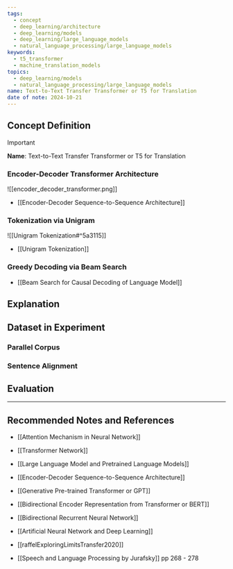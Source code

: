 ```yaml
---
tags:
  - concept
  - deep_learning/architecture
  - deep_learning/models
  - deep_learning/large_language_models
  - natural_language_processing/large_language_models
keywords:
  - t5_transformer
  - machine_translation_models
topics:
  - deep_learning/models
  - natural_language_processing/large_language_models
name: Text-to-Text Transfer Transformer or T5 for Translation
date of note: 2024-10-21
---
```


## Concept Definition

>[!important]
>**Name**: Text-to-Text Transfer Transformer or T5 for Translation


### Encoder-Decoder Transformer Architecture




![[encoder_decoder_transformer.png]]

- [[Encoder-Decoder Sequence-to-Sequence Architecture]]


### Tokenization via Unigram 

![[Unigram Tokenization#^5a3115]]

- [[Unigram Tokenization]]



### Greedy Decoding via Beam Search



- [[Beam Search for Causal Decoding of Language Model]]

## Explanation





## Dataset in Experiment

### Parallel Corpus

### Sentence Alignment



## Evaluation





-----------
##  Recommended Notes and References


- [[Attention Mechanism in Neural Network]]
- [[Transformer Network]]
- [[Large Language Model and Pretrained Language Models]]
- [[Encoder-Decoder Sequence-to-Sequence Architecture]]

- [[Generative Pre-trained Transformer or GPT]]
- [[Bidirectional Encoder Representation from Transformer or BERT]]

- [[Bidirectional Recurrent Neural Network]]
- [[Artificial Neural Network and Deep Learning]]

- [[raffelExploringLimitsTransfer2020]]

- [[Speech and Language Processing by Jurafsky]] pp 268 - 278